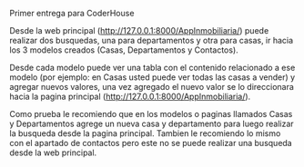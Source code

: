 Primer entrega para CoderHouse

Desde la web principal (http://127.0.0.1:8000/AppInmobiliaria/) puede realizar dos busquedas, una para departamentos y otra para casas, ir hacia los 3 modelos creados
(Casas, Departamentos y Contactos).

Desde cada modelo puede ver una tabla con el contenido relacionado a ese modelo (por ejemplo: en Casas usted puede ver todas las casas a vender) y agregar nuevos valores,
una vez agregado el nuevo valor se lo direccionara hacia la pagina principal (http://127.0.0.1:8000/AppInmobiliaria/).

Como prueba le recomiendo que en los modelos o paginas llamados Casas y Departamentos agrege un nueva casa y departamento para luego realizar la busqueda desde la pagina
principal. Tambien le recomiendo lo mismo con el apartado de contactos pero este no se puede realizar una busqueda desde la web principal.
